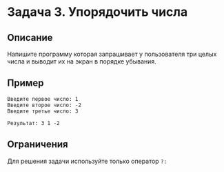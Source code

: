 # Задача 3. Упорядочить числа
## Описание
Напишите программу которая запрашивает у пользователя три целых числа и выводит их на экран в порядке убывания.
## Пример
```
Введите первое число: 1
Введите второе число: -2
Введите третье число: 3

Результат: 3 1 -2
```
## Ограничения
Для решения задачи используйте только оператор `?:`